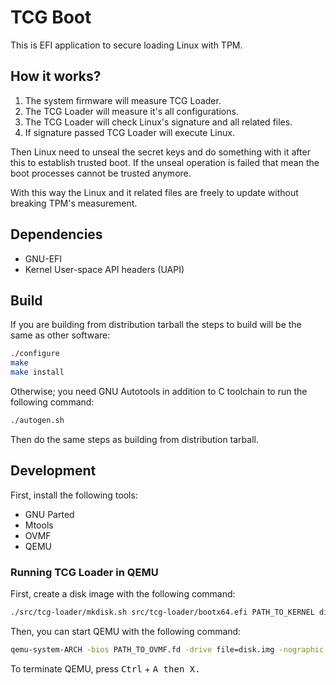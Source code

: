 # TCG Boot

This is EFI application to secure loading Linux with TPM.

## How it works?

1. The system firmware will measure TCG Loader.
2. The TCG Loader will measure it's all configurations.
3. The TCG Loader will check Linux's signature and all related files.
4. If signature passed TCG Loader will execute Linux.

Then Linux need to unseal the secret keys and do something with it after this to
establish trusted boot. If the unseal operation is failed that mean the boot
processes cannot be trusted anymore.

With this way the Linux and it related files are freely to update without
breaking TPM's measurement.

## Dependencies

- GNU-EFI
- Kernel User-space API headers (UAPI)

## Build

If you are building from distribution tarball the steps to build will be the
same as other software:

```sh
./configure
make
make install
```

Otherwise; you need GNU Autotools in addition to C toolchain to run the
following command:

```sh
./autogen.sh
```

Then do the same steps as building from distribution tarball.

## Development

First, install the following tools:

- GNU Parted
- Mtools
- OVMF
- QEMU

### Running TCG Loader in QEMU

First, create a disk image with the following command:

```sh
./src/tcg-loader/mkdisk.sh src/tcg-loader/bootx64.efi PATH_TO_KERNEL disk.img
```

Then, you can start QEMU with the following command:

```sh
qemu-system-ARCH -bios PATH_TO_OVMF.fd -drive file=disk.img -nographic
```

To terminate QEMU, press <kbd>Ctrl</kbd> + <kbd>A</kdb> then <kbd>X</kdb>.
